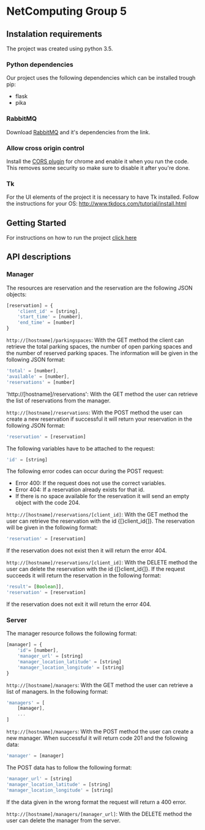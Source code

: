 
# NetComputing Group 5
## Instalation requirements
The project was created using python 3.5.

### Python dependencies
Our project uses the following dependencies which can be installed trough pip:
* flask
* pika

### RabbitMQ
Download [RabbitMQ](https://www.rabbitmq.com/) and it's dependencies from the link.


### Allow cross origin control
Install the [CORS plugin](https://chrome.google.com/webstore/detail/allow-control-allow-origi/nlfbmbojpeacfghkpbjhddihlkkiljbi?hl=en) for chrome and enable it when you run the code. This removes some security so make sure to disable it after you're done.

### Tk
For the UI elements of the project it is necessary to have Tk installed. 
Follow the instructions for your OS:
http://www.tkdocs.com/tutorial/install.html

## Getting Started
For instructions on how to run the project [click here](GETSTARTED.md)


## API descriptions
### Manager

The resources are reservation and the reservation are the following JSON objects:
```javascript
[reservation] = {
    'client_id' = [string],
    'start_time' = [number],
    'end_time' = [number]
}
```

`http://[hostname]/parkingspaces`: With the GET method the client can retrieve the total parking spaces, the number of open parking spaces and the number of reserved parking spaces. The information will be given in the following JSON format:
```javascript
'total' = [number],
'available' = [number],
'reservations' = [number]
```

'http://[hostname]/reservations': With the GET method the user can retrieve the list of reservations from the manager.

`http://[hostname]/reservations`: With the POST method the user can create a new reservation if successful it will return your reservation in the following JSON format:
```javascript
'reservation' = [reservation]
```
The following variables have to be attached to the request:
```javascript
'id' = [string]
```
The following error codes can occur during the POST request:
* Error 400: If the request does not use the correct variables.
* Error 404: If a reservation already exists for that id.
* If there is no space available for the reservation it will send an empty object with the code 204.

`http://[hostname]/reservations/[client_id]`: With the GET method the user can retrieve the reservation with the id {[}client\_id{]}. The reservation will be given in the following format:
```javascript
'reservation' = [reservation]
```
If the reservation does not exist then it will return the error 404.

`http://[hostname]/reservations/[client_id]`: With the DELETE method the user can delete the reservation with the id {[}client\_id{]}. If the request succeeds it will return the reservation in the following format:
```javascript
'result'= [Boolean]],
'reservation' = [reservation]
```
If the reservation does not exit it will return the error 404.

### Server
The manager resource follows the following format:
```javascript
[manager] = {
    'id'= [number],
    'manager_url' = [string]
    'manager_location_latitude' = [string]
    'manager_location_longitude' = [string]
}
```

`http://[hostname]/managers`: With the GET method the user can retrieve a list of managers. In the following format:
```javascript
'managers' = [
    [manager],
    ...
]
```

`http://[hostname]/managers`: With the POST method the user can create a new manager. When successful it will return code 201 and the following data:
```javascript
'manager' = [manager]
```
The POST data has to follow the following format:
```javascript
'manager_url' = [string]
'manager_location_latitude' = [string]
'manager_location_longitude' = [string]
```
If the data given in the wrong format the request will return a 400 error.

`http://[hostname]/managers/[manager_url]`: With the DELETE method the user can delete the manager from the server.
